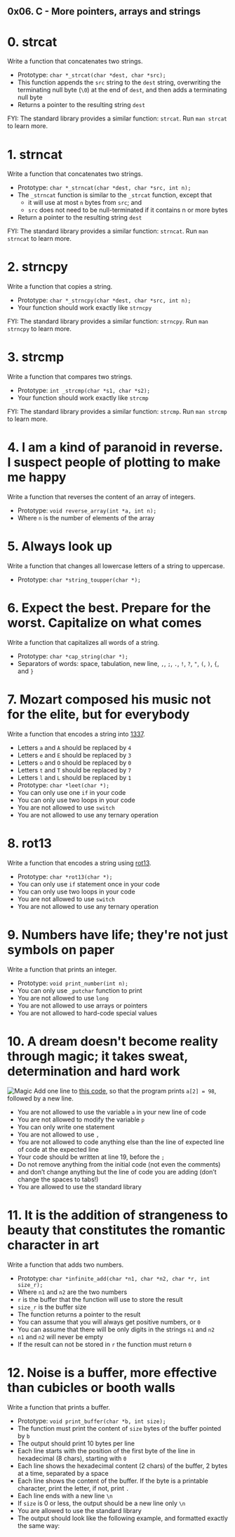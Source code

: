 ## 0x06. C - More pointers, arrays and strings

#  0. strcat
Write a function that concatenates two strings.

*  Prototype: `char *_strcat(char *dest, char *src);`
*  This function appends the `src` string to the `dest` string, overwriting the terminating null byte (`\0`) at the end of `dest`, and then adds a terminating null byte
*  Returns a pointer to the resulting string `dest`

FYI: The standard library provides a similar function: `strcat`. Run `man strcat` to learn more.

#  1. strncat
Write a function that concatenates two strings.

*  Prototype: `char *_strncat(char *dest, char *src, int n);`
*  The `_strncat` function is similar to the `_strcat` function, except that
   -  it will use at most `n` bytes from `src`; and
   -  `src` does not need to be null-terminated if it contains n or more bytes
*  Return a pointer to the resulting string `dest`

FYI: The standard library provides a similar function: `strncat`. Run `man strncat` to learn more.

#  2. strncpy
Write a function that copies a string.

*  Prototype: `char *_strncpy(char *dest, char *src, int n);`
*  Your function should work exactly like `strncpy`

FYI: The standard library provides a similar function: `strncpy`. Run `man strncpy` to learn more.

#  3. strcmp
Write a function that compares two strings.

*  Prototype: `int _strcmp(char *s1, char *s2);`
*  Your function should work exactly like `strcmp`

FYI: The standard library provides a similar function: `strcmp`. Run `man strcmp` to learn more.

#  4. I am a kind of paranoid in reverse. I suspect people of plotting to make me happy
Write a function that reverses the content of an array of integers.

*  Prototype: `void reverse_array(int *a, int n);`
*  Where `n` is the number of elements of the array

#  5. Always look up
Write a function that changes all lowercase letters of a string to uppercase.

*  Prototype: `char *string_toupper(char *);`

#  6. Expect the best. Prepare for the worst. Capitalize on what comes
Write a function that capitalizes all words of a string.

*  Prototype: `char *cap_string(char *);`
*  Separators of words: space, tabulation, new line, `,`, `;`, `.`, `!`, `?`, `"`, `(`, `)`, `{`, and `}`

#  7. Mozart composed his music not for the elite, but for everybody
Write a function that encodes a string into [1337](https://alx-intranet.hbtn.io/rltoken/9v9KfpvWnL0GoMu5mozbug).

*  Letters `a` and `A` should be replaced by `4`
*  Letters `e` and `E` should be replaced by `3`
*  Letters `o` and `O` should be replaced by `0`
*  Letters `t` and `T` should be replaced by `7`
*  Letters `l` and `L` should be replaced by `1`
*  Prototype: `char *leet(char *);`
*  You can only use one `if` in your code
*  You can only use two loops in your code
*  You are not allowed to use `switch`
*  You are not allowed to use any ternary operation

#  8. rot13
Write a function that encodes a string using [rot13](https://alx-intranet.hbtn.io/rltoken/YRxmNA7BnP6yZhl09TKX3A).

*  Prototype: `char *rot13(char *);`
*  You can only use `if` statement once in your code
*  You can only use two loops in your code
*  You are not allowed to use `switch`
*  You are not allowed to use any ternary operation

#  9. Numbers have life; they're not just symbols on paper
Write a function that prints an integer.

*  Prototype: `void print_number(int n);`
*  You can only use `_putchar` function to print
*  You are not allowed to use `long`
*  You are not allowed to use arrays or pointers
*  You are not allowed to hard-code special values

#  10. A dream doesn't become reality through magic; it takes sweat, determination and hard work
![Magic](https://s3.amazonaws.com/alx-intranet.hbtn.io/uploads/medias/2020/9/21b4fc5c1b5df84e6ae4fe8807aa359d929e748a.gif)
Add one line to [this code](https://github.com/holbertonschool/make_magic_happen/blob/master/magic.c), so that the program prints `a[2] = 98`, followed by a new line.

*  You are not allowed to use the variable `a` in your new line of code
*  You are not allowed to modify the variable `p`
*  You can only write one statement
*  You are not allowed to use `,`
*  You are not allowed to code anything else than the line of expected line of code at the expected line
*  Your code should be written at line 19, before the `;`
*  Do not remove anything from the initial code (not even the comments)
*  and don’t change anything but the line of code you are adding (don’t change the spaces to tabs!)
*  You are allowed to use the standard library

#  11. It is the addition of strangeness to beauty that constitutes the romantic character in art
Write a function that adds two numbers.

*  Prototype: `char *infinite_add(char *n1, char *n2, char *r, int size_r);`
*  Where `n1` and `n2` are the two numbers
*  `r` is the buffer that the function will use to store the result
*  `size_r` is the buffer size
*  The function returns a pointer to the result
*  You can assume that you will always get positive numbers, or `0`
*  You can assume that there will be only digits in the strings `n1` and `n2`
*  `n1` and `n2` will never be empty
*  If the result can not be stored in `r` the function must return `0`

#  12. Noise is a buffer, more effective than cubicles or booth walls
Write a function that prints a buffer.

*  Prototype: `void print_buffer(char *b, int size);`
*  The function must print the content of `size` bytes of the buffer pointed by `b`
*  The output should print 10 bytes per line
*  Each line starts with the position of the first byte of the line in hexadecimal (8 chars), starting with `0`
*  Each line shows the hexadecimal content (2 chars) of the buffer, 2 bytes at a time, separated by a space
*  Each line shows the content of the buffer. If the byte is a printable character, print the letter, if not, print `.`
*  Each line ends with a new line `\n`
*  If `size` is 0 or less, the output should be a new line only `\n`
*  You are allowed to use the standard library
*  The output should look like the following example, and formatted exactly the same way:

